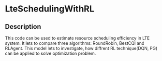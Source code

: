 # LteSchedulingWithRL

Description
-----------------------------------

This code can be used to estimate resource scheduling efficiency in LTE system.
It lets to compare three algorithms: RoundRobin, BestCQI and RLAgent.
This model lets to investigate, how diffrent RL technique(DQN, PG) can be applied to solve optimization problem.  
